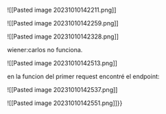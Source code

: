 ![[Pasted image 20231010142211.png]]


![[Pasted image 20231010142259.png]]

![[Pasted image 20231010142328.png]]

wiener:carlos no funciona.

![[Pasted image 20231010142513.png]]

en la funcion del primer request encontré el endpoint:

![[Pasted image 20231010142537.png]]

![[Pasted image 20231010142551.png]]}}